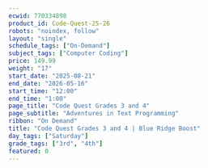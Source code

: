 ```yaml
---
ecwid: 770334898
product_id: Code-Quest-25-26
robots: "noindex, follow"
layout: "single"
schedule_tags: ["On-Demand"]
subject_tags: ["Computer Coding"]
price: 149.99
weight: "17"
start_date: "2025-08-21"
end_date: "2026-05-16"
start_time: "12:00"
end_time: "1:00"
page_title: "Code Quest Grades 3 and 4"
page_subtitle: "Adventures in Text Programming"
ribbon: "On Demand"
title: "Code Quest Grades 3 and 4 | Blue Ridge Boost"
day_tags: ["Saturday"]
grade_tags: ["3rd", "4th"]
featured: 0
---
```

